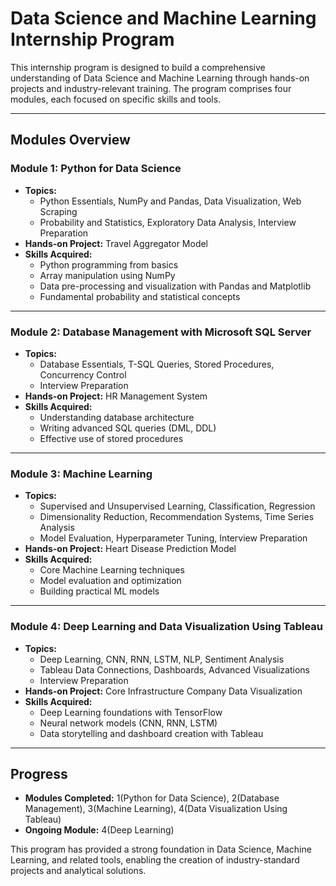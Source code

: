 # Data Science and Machine Learning Internship Program

This internship program is designed to build a comprehensive understanding of Data Science and Machine Learning through hands-on projects and industry-relevant training. The program comprises four modules, each focused on specific skills and tools.

---

## Modules Overview

### **Module 1: Python for Data Science**
- **Topics:**
  - Python Essentials, NumPy and Pandas, Data Visualization, Web Scraping
  - Probability and Statistics, Exploratory Data Analysis, Interview Preparation
- **Hands-on Project:** Travel Aggregator Model
- **Skills Acquired:**
  - Python programming from basics
  - Array manipulation using NumPy
  - Data pre-processing and visualization with Pandas and Matplotlib
  - Fundamental probability and statistical concepts

---

### **Module 2: Database Management with Microsoft SQL Server**
- **Topics:**
  - Database Essentials, T-SQL Queries, Stored Procedures, Concurrency Control
  - Interview Preparation
- **Hands-on Project:** HR Management System
- **Skills Acquired:**
  - Understanding database architecture
  - Writing advanced SQL queries (DML, DDL)
  - Effective use of stored procedures

---

### **Module 3: Machine Learning**
- **Topics:**
  - Supervised and Unsupervised Learning, Classification, Regression
  - Dimensionality Reduction, Recommendation Systems, Time Series Analysis
  - Model Evaluation, Hyperparameter Tuning, Interview Preparation
- **Hands-on Project:** Heart Disease Prediction Model
- **Skills Acquired:**
  - Core Machine Learning techniques
  - Model evaluation and optimization
  - Building practical ML models

---

### **Module 4: Deep Learning and Data Visualization Using Tableau**
- **Topics:**
  - Deep Learning, CNN, RNN, LSTM, NLP, Sentiment Analysis
  - Tableau Data Connections, Dashboards, Advanced Visualizations
  - Interview Preparation
- **Hands-on Project:** Core Infrastructure Company Data Visualization
- **Skills Acquired:**
  - Deep Learning foundations with TensorFlow
  - Neural network models (CNN, RNN, LSTM)
  - Data storytelling and dashboard creation with Tableau

---

## Progress
- **Modules Completed:** 1(Python for Data Science), 2(Database Management), 3(Machine Learning), 4(Data Visualization Using Tableau) 
- **Ongoing Module:** 4(Deep Learning)

This program has provided a strong foundation in Data Science, Machine Learning, and related tools, enabling the creation of industry-standard projects and analytical solutions.
